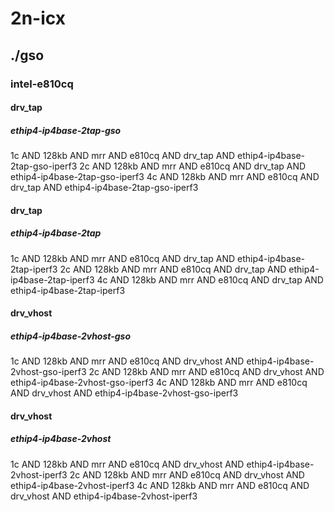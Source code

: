 # 2n-icx
## ./gso
### intel-e810cq
#### drv_tap
##### ethip4-ip4base-2tap-gso
1c AND 128kb AND mrr AND e810cq AND drv_tap AND ethip4-ip4base-2tap-gso-iperf3
2c AND 128kb AND mrr AND e810cq AND drv_tap AND ethip4-ip4base-2tap-gso-iperf3
4c AND 128kb AND mrr AND e810cq AND drv_tap AND ethip4-ip4base-2tap-gso-iperf3
#### drv_tap
##### ethip4-ip4base-2tap
1c AND 128kb AND mrr AND e810cq AND drv_tap AND ethip4-ip4base-2tap-iperf3
2c AND 128kb AND mrr AND e810cq AND drv_tap AND ethip4-ip4base-2tap-iperf3
4c AND 128kb AND mrr AND e810cq AND drv_tap AND ethip4-ip4base-2tap-iperf3
#### drv_vhost
##### ethip4-ip4base-2vhost-gso
1c AND 128kb AND mrr AND e810cq AND drv_vhost AND ethip4-ip4base-2vhost-gso-iperf3
2c AND 128kb AND mrr AND e810cq AND drv_vhost AND ethip4-ip4base-2vhost-gso-iperf3
4c AND 128kb AND mrr AND e810cq AND drv_vhost AND ethip4-ip4base-2vhost-gso-iperf3
#### drv_vhost
##### ethip4-ip4base-2vhost
1c AND 128kb AND mrr AND e810cq AND drv_vhost AND ethip4-ip4base-2vhost-iperf3
2c AND 128kb AND mrr AND e810cq AND drv_vhost AND ethip4-ip4base-2vhost-iperf3
4c AND 128kb AND mrr AND e810cq AND drv_vhost AND ethip4-ip4base-2vhost-iperf3